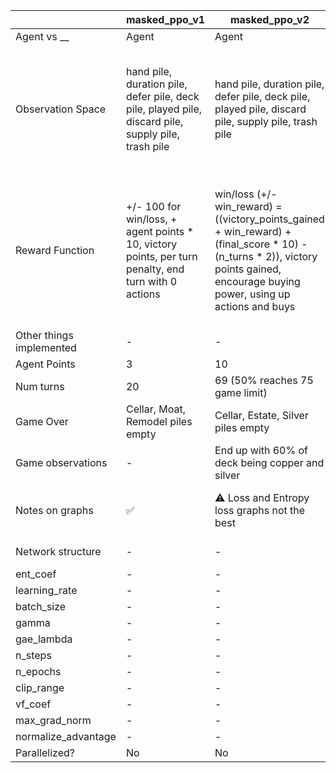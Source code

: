 |  | masked_ppo_v1 | masked_ppo_v2 | masked_ppo_v3 | masked_ppo_v4 | masked_ppo_v5
| --- | --- | --- | --- | --- | --- |
| Agent vs __ | Agent | Agent | Agent | Agent | Bot |
| Observation Space | hand pile, duration pile, defer pile, deck pile, played pile, discard pile, supply pile, trash pile | hand pile, duration pile, defer pile, deck pile, played pile, discard pile, supply pile, trash pile | actions, buys, coins, phase, supply pile, played pile, discard pile, deck size, current score, turn number | actions, buys, coins, phase, supply pile, played pile, discard pile, deck size, current score, turn number | actions, buys, coins, phase, deck_size, score, turn_number, current_player_index, agent_index, hand pile, duration pile, defer pile, deck pile, played pile, discard pile, supply pile, trash pile |
| Reward Function | +/- 100 for win/loss, + agent points * 10, victory points, per turn penalty, end turn with 0 actions | win/loss (+/- win_reward) = ((victory_points_gained + win_reward) + (final_score * 10) - (n_turns * 2)), victory points gained, encourage buying power, using up actions and buys | +/- 10 for win/loss, final_score * 0.5, actions_used * 0.02, buys_used * 0.03 | +/- 10 for win/loss, final_score * 0.5, 0.3 for buying Gold, 0.15 for buying Silver | +/- 50 for win/loss, score differences between agent and opponent * 2, Reward engine for last card bought (Village,Market,Smith + 0.4, Throne Room + 0.5, Provinces valuable later, duchies valuable mid-to-late game) | win/loss = ((victory_points_gained - win_reward) + (final_score_agent) - (n_turns*4) + ((final_score_agent - final_score_bot)*2)), victory points gained in turn, reward for buying silver and gold, reward using more actions and buys |
| Other things implemented  | - | - | ? | If no provinces bought after 30 turns ended the game | Played against Big Money Bot (51 pts) |
| Agent Points | 3 | 10 | 7 | 3 | 11 |
| Num turns | 20 | 69 (50% reaches 75 game limit) | 40 | 18 | 25 |
| Game Over | Cellar, Moat, Remodel piles empty |  Cellar, Estate, Silver piles empty | Copper, Estate, Cellar piles empty | Cellar, Moat, Remodel piles empty | Province pile empty |
| Game observations | - | End up with 60% of deck being copper and silver | | | |
| Notes on graphs | ✅ | ⚠️ Loss and Entropy loss graphs not the best | ⚠️ Loss graph went straight to 0, KL Divergence didn't quite converge to 0, otherwise ok | ⚠️ Strange convergence in KL Divergence | ✅ But variable mean episode length |
| Network structure | - | - | [256, 128, 64], activation_fn=torch.nn.ReLU | [512, 256, 128], activation_fn=torch.nn.ReLU | [256, 256] |
| ent_coef | - | - | 0.01 | 0.02 | 0.03 |
| learning_rate | - | - | 3e-4 | 5e-5 | 2.5e-4 |
| batch_size | - | - | 64 | 128 | 256 |
| gamma | - | - | 0.99 | 0.99 | 0.995 |
| gae_lambda | - | - | 0.95 | 0.95 | 0.98 |
| n_steps | - | - | 2048 | 1024 | 4096 |
| n_epochs | - | - | 10 | 15 | - |
| clip_range | - | - | 0.2 | 0.2 | - |
| vf_coef | - | - | 0.5 | 0.5 | - |
| max_grad_norm | - | - | 0.5 | 0.5 | - |
| normalize_advantage | - | - | - | - | True |
| Parallelized? | No | No | No | No | No |